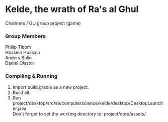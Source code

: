 # Kelde, the wrath of Ra's al Ghul
Chalmers / GU group project (game)

### Group Members
Philip Tibom  
Hossein Hussain  
Anders Bolin  
Daniel Olsson  

### Compiling & Running
1. Import build.gradle as a new project.  
2. Build all.  
3. Run project/desktop/src/se/computerscience/kelde/desktop/DesktopLauncher.java  
Don't forget to set the working directory to: project/core/assets/